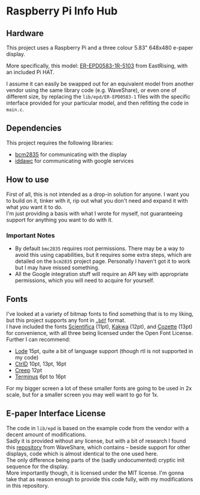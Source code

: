 # Raspberry Pi Info Hub

## Hardware

This project uses a Raspberry Pi and a three colour 5.83" 648x480 e-paper display.

More specifically, this model: [ER-EPD0583-1R-5103](https://www.buydisplay.com/red-5-83-inch-e-paper-display-raspberry-pi-hat-e-ink-648x480) from EastRising, with an included Pi HAT.

I assume it can easily be swapped out for an equivalent model from another vendor using the same library code (e.g. WaveShare), or even one of different size, by replacing the `lib/epd/ER-EPD0583-1` files with the specific interface provided for your particular model, and then refitting the code in `main.c`.

## Dependencies

This project requires the following libraries:
 * [bcm2835](https://www.airspayce.com/mikem/bcm2835/) for communicating with the display
 * [iddawc](https://github.com/babelouest/iddawc) for communicating with google services

## How to use

First of all, this is not intended as a drop-in solution for anyone. I want you to build on it, tinker with  it, rip out what you don't need and expand it with what _you_ want it to do.  
I'm just providing a basis with what I wrote for myself, not guaranteeing support for anything you want to do with it.  

### Important Notes

* By default `bmc2835` requires root permissions. There may be a way to avoid this using capabilities, but it requires some extra steps, which are detailed on the `bcm2835` project page. Personally I haven't got it to work but I may have missed something.
* All the Google integration stuff will require an API key with appropriate permissions, which you will need to acquire for yourself.

## Fonts

I've looked at a variety of bitmap fonts to find something that is to my liking, but this project supports any font in [`.bdf`](https://en.wikipedia.org/wiki/Glyph_Bitmap_Distribution_Format) format.  
I have included the fonts [Scientifica](https://github.com/NerdyPepper/scientifica) (11pt), [Kakwa](https://github.com/kakwa/kakwafont) (12pt), and [Cozette](https://github.com/slavfox/Cozette) (13pt) for convenience, with all three being licensed under the Open Font License.  
Further I can recommend:
* [Lode](https://github.com/hishamhm/lode-fonts/) 15pt, quite a bit of language support (though rtl is not supported in my code)
* [CtrlD](https://github.com/bjin/ctrld-font) 10pt, 13pt, 16pt
* [Creep](https://github.com/romeovs/creep) 12pt
* [Terminus](http://terminus-font.sourceforge.net/) 6pt to 16pt

For my bigger screen a lot of these smaller fonts are going to be used in 2x scale, but for a smaller screen you may well want to go for 1x.

## E-paper Interface License

The code in `lib/epd` is based on the example code from the vendor with a decent amount of modifications.  
Sadly it is provided without any license, but with a bit of research I found this [repository](https://github.com/waveshare/e-Paper/blob/master/RaspberryPi_JetsonNano/c/lib/) from WaveShare, which contains – beside support for other displays, code which is almost identical to the one used here.  
The only difference being parts of the (sadly undocumented) cryptic init sequence for the display.  
More importantly though, it is licensed under the MIT license. I'm gonna take that as reason enough to provide this code fully, with my modifications in this repository.
